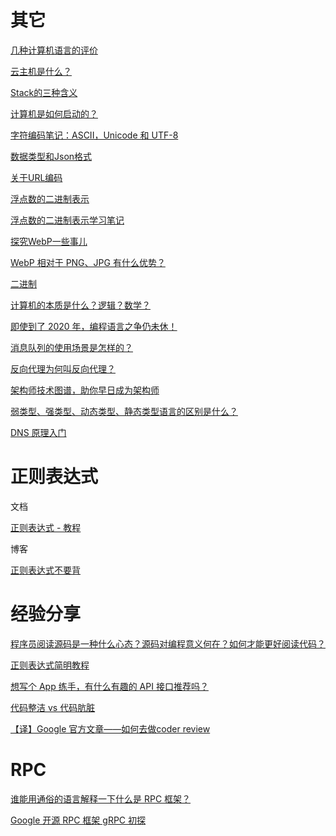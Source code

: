 # 其它

[几种计算机语言的评价](http://www.ruanyifeng.com/blog/2006/03/programming_language_evaluations.html)

[云主机是什么？](http://www.ruanyifeng.com/blog/2010/10/what_is_cloud_hosting.html)

[Stack的三种含义](http://www.ruanyifeng.com/blog/2013/11/stack.html)

[计算机是如何启动的？](http://www.ruanyifeng.com/blog/2013/02/booting.html)

[字符编码笔记：ASCII，Unicode 和 UTF-8](http://www.ruanyifeng.com/blog/2007/10/ascii_unicode_and_utf-8.html)

[数据类型和Json格式](http://www.ruanyifeng.com/blog/2009/05/data_types_and_json.html)

[关于URL编码](http://www.ruanyifeng.com/blog/2010/02/url_encoding.html)

[浮点数的二进制表示](http://www.ruanyifeng.com/blog/2010/06/ieee_floating-point_representation.html)

[浮点数的二进制表示学习笔记](https://www.cnblogs.com/jiayouwyhit/p/3148493.html)

[探究WebP一些事儿](https://aotu.io/notes/2016/06/23/explore-something-of-webp/index.html)

[WebP 相对于 PNG、JPG 有什么优势？](https://www.zhihu.com/question/27201061)

[二进制](https://rkhcy.github.io/2019/03/12/binary/)


[计算机的本质是什么？逻辑？数学？](https://mp.weixin.qq.com/s?__biz=MjM5MzA1Mzc3Nw==&mid=2247485097&idx=1&sn=44522ad79fb9ebf1afa6498ce21f7517)

[即使到了 2020 年，编程语言之争仍未休！](https://mp.weixin.qq.com/s/QTQ_Fja4l9AIjpLzcCshWg)

[消息队列的使用场景是怎样的？](https://www.zhihu.com/question/34243607/answer/58314162)

[反向代理为何叫反向代理？](https://www.zhihu.com/question/24723688/answer/128105528)

[架构师技术图谱，助你早日成为架构师](https://github.com/toutiaoio/awesome-architecture?hmsr=toutiao.io&utm_medium=toutiao.io&utm_source=toutiao.io)

[弱类型、强类型、动态类型、静态类型语言的区别是什么？](https://www.zhihu.com/question/19918532)

[DNS 原理入门](http://www.ruanyifeng.com/blog/2016/06/dns.html)

# 正则表达式

文档

[正则表达式 - 教程](https://www.runoob.com/regexp/regexp-tutorial.html)

博客

[正则表达式不要背](https://juejin.im/post/5cdcd42551882568651554e6)

# 经验分享

[程序员阅读源码是一种什么心态？源码对编程意义何在？如何才能更好阅读代码？](https://www.zhihu.com/question/29765945/answer/47725158)

[正则表达式简明教程](https://juejin.im/post/5d2dfd48e51d45772a49adf4)

[想写个 App 练手，有什么有趣的 API 接口推荐吗？](https://www.zhihu.com/question/39479153/answer/786952398)

[代码整洁 vs 代码肮脏](https://juejin.im/post/5d7f09e55188251ecc40dcbc)

[【译】Google 官方文章——如何去做coder review](https://mp.weixin.qq.com/s/r4n_RtaA8vGbw7D-2E8bXg)



[](https://mp.weixin.qq.com/s/GSVQn8zkwwVyI77JmfXvXA)

# RPC

[谁能用通俗的语言解释一下什么是 RPC 框架？](https://www.zhihu.com/question/25536695)

[Google 开源 RPC 框架 gRPC 初探](https://blog.jrwang.me/2016/grpc-at-first-view/)